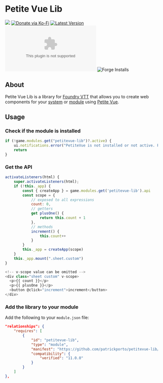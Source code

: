 # Petite Vue Lib

![](https://img.shields.io/badge/Foundry-v11-informational)
[![Donate via Ko-Fi](https://img.shields.io/badge/donate-ko--fi-red.svg?logo=ko-fi)](https://ko-fi.com/darkmoor) [![Latest Version](https://img.shields.io/github/v/tag/patrickporto/petitevue-lib?label=version)](https://github.com/patrickporto/petitevue-lib/releases) [![Download Count](https://img.shields.io/github/downloads/patrickporto/petitevue-lib/latest/petitevue-lib.zip)](https://github.com/patrickporto/petitevue-lib/releases)
![Forge Installs](https://img.shields.io/badge/dynamic/json?label=Forge%20Installs&query=package.installs&suffix=%25&url=https%3A%2F%2Fforge-vtt.com%2Fapi%2Fbazaar%2Fpackage%2Fpetitevue-lib&colorB=4aa94a)

## About

Petite Vue Lib is a library for [Foundry VTT](https://foundryvtt.com/) that allows you to create web components for your [system](https://foundryvtt.com/article/systems/) or [module](https://foundryvtt.com/article/modules/) using [Petite Vue](https://github.com/vuejs/petite-vue).

## Usage

### Check if the module is installed

```javascript
if (!game.modules.get("petitevue-lib")?.active) {
    ui.notifications.error("PetiteVue is not installed or not active. Please install and activate it to use this module.")
    return
}
```

### Get the API

```javascript
activateListeners(html) {
    super.activateListeners(html);
    if (!this._app) {
        const { createApp } = game.modules.get('petitevue-lib').api
        const scope = {
            // exposed to all expressions
            count: 0,
            // getters
            get plusOne() {
                return this.count + 1
            },
            // methods
            increment() {
                this.count++
            }
        }
        this._app = createApp(scope)
    }
    this._app.mount(".sheet.custom")
}

<!-- v-scope value can be omitted -->
<div class="sheet custom" v-scope>
  <p>{{ count }}</p>
  <p>{{ plusOne }}</p>
  <button @click="increment">increment</button>
</div>
```

### Add the library to your module

Add the following to your `module.json` file:

```json
"relationships": {
    "requires": [
        {
            "id": "petitevue-lib",
            "type": "module",
            "manifest": "https://github.com/patrickporto/petitevue-lib/releases/download/11.0.0/module.json",
            "compatibility": {
                "verified": "11.0.0"
            }
        }
    ]
},
```
